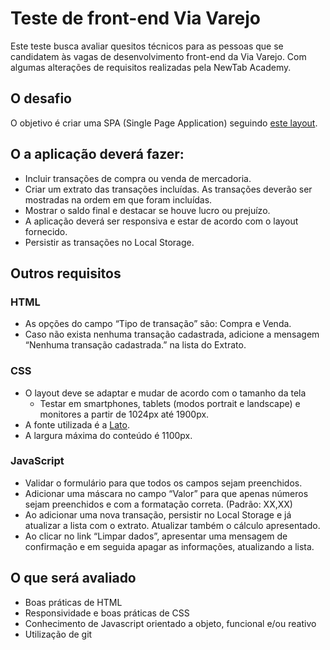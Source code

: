 # Teste de front-end Via Varejo

Este teste busca avaliar quesitos técnicos para as pessoas que se candidatem às vagas de desenvolvimento front-end da Via Varejo. Com algumas alterações de requisitos realizadas pela NewTab Academy.

## O desafio

O objetivo é criar uma SPA (Single Page Application) seguindo [este layout](https://goo.gl/yMrCaf).

## O a aplicação deverá fazer:

- Incluir transações de compra ou venda de mercadoria.
- Criar um extrato das transações incluídas. As transações deverão ser mostradas na ordem em que foram incluídas.
- Mostrar o saldo final e destacar se houve lucro ou prejuízo.
- A aplicação deverá ser responsiva e estar de acordo com o layout fornecido.
- Persistir as transações no Local Storage.

## Outros requisitos

### HTML

- As opções do campo “Tipo de transação” são: Compra e Venda.
- Caso não exista nenhuma transação cadastrada, adicione a mensagem “Nenhuma transação cadastrada.” na lista do Extrato.

### CSS

- O layout deve se adaptar e mudar de acordo com o tamanho da tela
  - Testar em smartphones, tablets (modos portrait e landscape) e monitores a partir de 1024px até 1900px.
- A fonte utilizada é a [Lato](https://fonts.google.com/specimen/Lato).
- A largura máxima do conteúdo é 1100px.

### JavaScript

- Validar o formulário para que todos os campos sejam preenchidos.
- Adicionar uma máscara no campo “Valor” para que apenas números sejam preenchidos e com a formatação correta. (Padrão: XX,XX)
- Ao adicionar uma nova transação, persistir no Local Storage e já atualizar a lista com o extrato. Atualizar também o cálculo apresentado.
- Ao clicar no link “Limpar dados”, apresentar uma mensagem de confirmação e em seguida apagar as informações, atualizando a lista.

## O que será avaliado

- Boas práticas de HTML
- Responsividade e boas práticas de CSS
- Conhecimento de Javascript orientado a objeto, funcional e/ou reativo
- Utilização de git
